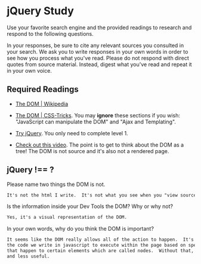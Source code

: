 # jQuery Study

Use your favorite search engine and the provided readings to research and
respond to the following questions.

In your responses, be sure to cite any relevant sources you consulted in your
search. We ask you to write responses in your own words in order to see how you
process what you've read. Please do not respond with direct quotes from source
material. Instead, digest what you've read and repeat it in your own voice.

## Required Readings

-   [The DOM | Wikipedia](https://en.wikipedia.org/wiki/Document_Object_Model)

-   [The DOM | CSS-Tricks](https://css-tricks.com/dom/). You may **ignore**
    these sections if you wish: "JavaScript can manipulate the DOM" and "Ajax
    and Templating".

-   [Try jQuery](http://try.jquery.com/). You only need to complete level 1.

-   [Check out this video](https://www.youtube.com/watch?v=n1cKlKM3jYI). The
point is to get to think about the DOM as a tree! The DOM is not source and
it's also not a rendered page.

## jQuery !== ?

Please name two things the DOM is not.

```md
It's not the html I write.  It's not what you see when you "view source".
```

Is the information inside your Dev Tools the DOM? Why or why not?

```md
Yes, it's a visual representation of the DOM.
```

In your own words, why do you think the DOM is important?

```md
It seems like the DOM really allows all of the action to happen.  It's what allows
the code we write in javascript to execute within the page based on specific events
that happen to certain elements which are called nodes.  Without that, it would render most web pages static
and less useful.
```
